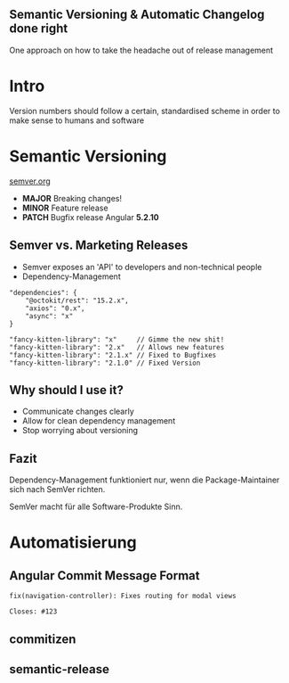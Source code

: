 ## Semantic Versioning &amp; Automatic Changelog done right
One approach on how to take the headache out of release management



# Intro
Version numbers should follow a certain, standardised scheme in order to make sense to humans and software


# Semantic Versioning
[semver.org](https://semver.org/)


* **MAJOR** Breaking changes!
* **MINOR** Feature release
* **PATCH** Bugfix release
Angular **5.2.10**


## Semver vs. Marketing Releases

* Semver exposes an 'API' to developers and non-technical people
* Dependency-Management


```
"dependencies": {
    "@octokit/rest": "15.2.x",
    "axios": "0.x",
    "async": "x"
}
```


```
"fancy-kitten-library": "x"     // Gimme the new shit!
"fancy-kitten-library": "2.x"   // Allows new features
"fancy-kitten-library": "2.1.x" // Fixed to Bugfixes
"fancy-kitten-library": "2.1.0" // Fixed Version
```


## Why should I use it?
* Communicate changes clearly
* Allow for clean dependency management
* Stop worrying about versioning



## Fazit

Dependency-Management funktioniert nur, wenn die Package-Maintainer sich nach SemVer richten.

SemVer macht f&uuml;r alle Software-Produkte Sinn.


# Automatisierung


## Angular Commit Message Format

```
fix(navigation-controller): Fixes routing for modal views

Closes: #123
```


## commitizen


## semantic-release
